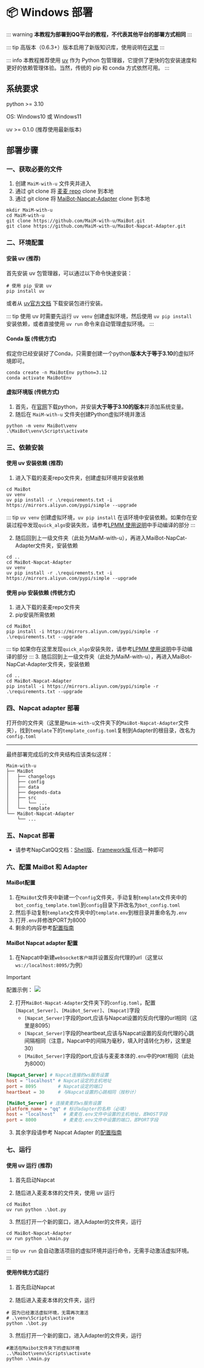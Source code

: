 # 📦 Windows 部署

::: warning
**本教程为部署到QQ平台的教程，不代表其他平台的部署方式相同**
:::

::: tip
高版本（0.6.3+）版本启用了新版知识库，使用说明在[这里](/manual/usage/lpmm)
:::

::: info
本教程推荐使用 [uv](https://docs.astral.sh/uv/) 作为 Python 包管理器，它提供了更快的包安装速度和更好的依赖管理体验。当然，传统的 pip 和 conda 方式依然可用。
:::

## 系统要求
python >= 3.10

OS: Windows10 或 Windows11

uv >= 0.1.0 (推荐使用最新版本)

## 部署步骤

### 一、获取必要的文件

1. 创建 `MaiM-with-u` 文件夹并进入
2. 通过 git clone 将 [麦麦 repo](https://github.com/MaiM-with-u/MaiBot) clone 到本地
3. 通过 git clone 将 [MaiBot-Napcat-Adapter](https://github.com/MaiM-with-u/MaiBot-Napcat-Adapter) clone 到本地
```shell
mkdir MaiM-with-u
cd MaiM-with-u
git clone https://github.com/MaiM-with-u/MaiBot.git
git clone https://github.com/MaiM-with-u/MaiBot-Napcat-Adapter.git

```

### 二、环境配置

#### 安装 uv (推荐)

首先安装 uv 包管理器，可以通过以下命令快速安装：
```shell
# 使用 pip 安装 uv
pip install uv
```
或者从 [uv官方文档](https://docs.astral.sh/uv/getting-started/installation/) 下载安装包进行安装。

::: tip
使用 uv 时需要先运行 `uv venv` 创建虚拟环境，然后使用 `uv pip install` 安装依赖，或者直接使用 `uv run` 命令来自动管理虚拟环境。
:::

#### Conda 版 (传统方式)

假定你已经安装好了Conda，只需要创建一个python**版本大于等于3.10**的虚拟环境即可。
```shell
conda create -n MaiBotEnv python=3.12
conda activate MaiBotEnv
```

#### 虚拟环境版 (传统方式)

1. 首先，在[官网](https://www.python.org/)下载python，并安装**大于等于3.10的版本**并添加系统变量。  
2. 随后在 `MaiM-with-u` 文件夹创建Python虚拟环境并激活
```shell
python -m venv MaiBot\venv
.\MaiBot\venv\Scripts\activate
```

### 三、依赖安装

#### 使用 uv 安装依赖 (推荐)

1. 进入下载的麦麦repo文件夹，创建虚拟环境并安装依赖
```shell
cd MaiBot
uv venv
uv pip install -r .\requirements.txt -i https://mirrors.aliyun.com/pypi/simple --upgrade
```
::: tip
`uv venv` 创建虚拟环境，`uv pip install` 在该环境中安装依赖。如果你在安装过程中发现`quick_algo`安装失败，请参考[LPMM 使用说明](/manual/usage/lpmm)中手动编译的部分
:::

2. 随后回到上一级文件夹（此处为MaiM-with-u），再进入MaiBot-NapCat-Adapter文件夹，安装依赖
```shell
cd ..
cd MaiBot-Napcat-Adapter
uv venv
uv pip install -r .\requirements.txt -i https://mirrors.aliyun.com/pypi/simple --upgrade
```

#### 使用 pip 安装依赖 (传统方式)

1. 进入下载的麦麦repo文件夹
2. pip安装所需依赖
```shell
cd MaiBot
pip install -i https://mirrors.aliyun.com/pypi/simple -r .\requirements.txt --upgrade
```
::: tip
如果你在这里发现`quick_algo`安装失败，请参考[LPMM 使用说明](/manual/usage/lpmm)中手动编译的部分
:::
3. 随后回到上一级文件夹（此处为MaiM-with-u），再进入MaiBot-NapCat-Adapter文件夹，安装依赖
```shell
cd ..
cd MaiBot-Napcat-Adapter
pip install -i https://mirrors.aliyun.com/pypi/simple -r .\requirements.txt --upgrade
```
### 四、Napcat adapter 部署

打开你的文件夹（这里是`Maim-with-u`文件夹下的`MaiBot-Napcat-Adapter`文件夹），找到`template`下的`template_config.toml`复制到Adapter的根目录，改名为`config.toml`

<hr class="custom_hr"/>

最终部署完成后的文件夹结构应该类似这样：
```
Maim-with-u
├── MaiBot
│   ├── changelogs
│   ├── config
│   ├── data
│   ├── depends-data
│   ├── src
│   │   └── ...
│   └── template
└── MaiBot-Napcat-Adapter
    └── ...
```

### 五、Napcat 部署

- 请参考NapCatQQ文档：[Shell版](https://www.napcat.wiki/guide/boot/Shell)、[Framework版](https://www.napcat.wiki/guide/boot/Framework),任选一种即可

### 六、配置 MaiBot 和 Adapter

#### MaiBot配置
1. 在`MaiBot`文件夹中新建一个`config`文件夹，手动复制`template`文件夹中的`bot_config_template.toml`到`config`目录下并改名为`bot_config.toml`
2. 然后手动复制`template`文件夹中的`template.env`到根目录并重命名为`.env`
3. 打开`.env`并修改PORT为8000
4. 剩余的内容参考[配置指南](/manual/configuration/index)

#### MaiBot Napcat adapter 配置

1. 在Napcat中新建`websocket客户端`并设置反向代理的url（这里以`ws://localhost:8095/`为例）
> [!IMPORTANT]
> 配置示例：
> ![](/images/napcat_websockets_client.png)
2. 打开`MaiBot-Napcat-Adapter`文件夹下的`config.toml`，配置`[Napcat_Server]`、`[MaiBot_Server]`、`[Napcat]`字段
    - `[Napcat_Server]`字段的port,应该与Napcat设置的反向代理的url相同（这里是8095）
    - `[Napcat_Server]`字段的heartbeat,应该与Napcat设置的反向代理的心跳间隔相同（注意，Napcat中的间隔为毫秒，填入时请转化为秒，这里是30）
    - `[MaiBot_Server]`字段的port,应该与麦麦本体的`.env`中的`PORT`相同（此处为8000）
```toml
[Napcat_Server] # Napcat连接的ws服务设置
host = "localhost" # Napcat设定的主机地址
port = 8095        # Napcat设定的端口
heartbeat = 30     # 与Napcat设置的心跳相同（按秒计）

[MaiBot_Server] # 连接麦麦的ws服务设置
platform_name = "qq" # 标识adapter的名称（必填）
host = "localhost"   # 麦麦在.env文件中设置的主机地址，即HOST字段
port = 8000          # 麦麦在.env文件中设置的端口，即PORT字段
```
3. 其余字段请参考 Napcat Adapter 的[配置指南](/manual/adapters/napcat)

### 七、运行

#### 使用 uv 运行 (推荐)

1. 首先启动Napcat

2. 随后进入麦麦本体的文件夹，使用 uv 运行
```shell
cd MaiBot
uv run python .\bot.py
```
3. 然后打开一个新的窗口，进入Adapter的文件夹，运行
```shell
cd MaiBot-Napcat-Adapter
uv run python .\main.py
```

::: tip
`uv run` 会自动激活项目的虚拟环境并运行命令，无需手动激活虚拟环境。
:::

#### 使用传统方式运行

1. 首先启动Napcat

2. 随后进入麦麦本体的文件夹，运行
```shell
# 因为已经激活虚拟环境，无需再次激活
# .\venv\Scripts\activate
python .\bot.py
```
3. 然后打开一个新的窗口，进入Adapter的文件夹，运行
```shell
#激活在Maibot文件夹下的虚拟环境
..\Maibot\venv\Scripts\activate
python .\main.py
```

